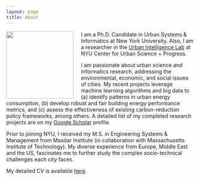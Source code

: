 ```yaml
---
layout: page
title: About
---
```


<img src="{{ site.url }}/assets/img/3151 2 copy.png" height="180px" width="180px" align="left" style="margin-right: 20px;">


I am a Ph.D. Candidate in Urban Systems & Informatics at New York University. Also, I am a researcher in the <a href="http://www.urbanintelligencelab.org/">Urban Intelligence Lab</a> at NYU Center for Urban Science + Progress.

I am passionate about urban science and informatics research, addressing the environmental, economic, and social issues of cities. My recent projects leverage machine learning algorithms and big data to (a) identify patterns in urban energy consumption, (b) develop robust and fair building energy performance metrics, and (c) assess the effectiveness of existing carbon-reduction policy frameworks, among others. A detailed list of my completed research projects are on my <a href="https://scholar.google.ae/citations?user=ZbefF6QAAAAJ&hl=en">Google Scholar</a> profile.

Prior to joining NYU, I received my M.S. in Engineering Systems & Management from Masdar Institute (in collaboration with Massachusetts Institute of Technology). My diverse experience from Europe, Middle East and the US, fascinates me to further study the complex socio-technical challenges each city faces. 

My detailed CV is available <a href="{{ site.url }}/assets/img/dummy.pdf">here</a>.




<!---

<div style="text-align:center"><img src ="{{ site.url }}/assets/img/bnw.png" height="400px" width="270px"></div>

250x150 margin 20
-->
